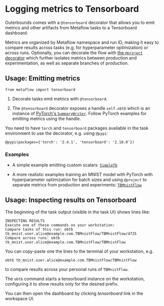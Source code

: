 
# Logging metrics to Tensorboard

Outerbounds comes with a `@tensorboard` decorator that allows you to emit
metrics and other artifacts from Metaflow tasks to a Tensorboard dashboard.

Metrics are organized by Metaflow namespace and run ID, making it easy to
compare results across tasks (e.g. for hyperparameter optimization) or
across runs. Optionally, you can decorate the flow with
[the `@project` decorator](https://docs.metaflow.org/production/coordinating-larger-metaflow-projects)
which further isolates metrics between production and experimentation,
as well as separate branches of production.

## Usage: Emitting metrics

```
from metaflow import tensorboard
```

1. Decorate tasks emit metrics with `@tensorboard`.

2. The `@tensorboard` decorator exposes a handle `self.obtb` which is an
   instance of [PyTorch's `SummaryWriter`](https://pytorch.org/docs/stable/tensorboard.html).
   Follow PyTorch examples for emitting metrics using the handle.

You need to have `torch` and `tensorboard` packages available in the task
environment to use the decorator, e.g. using `@pypi`:
```
@pypi(packages={'torch': '2.4.1', 'tensorboard': '2.18.0'})
```

### Examples

 - A simple example emitting custom scalars: [`SimpleTb`](https://github.com/outerbounds/nim-examples/blob/main/tensorboard/tbsimple.py)

 - A more realistic examples training an MNIST model with PyTorch with hyperparameter optimization for batch sizes and using `@project`
   to separate metrics from production and experiments: [`TBMnistFlow`](https://github.com/outerbounds/nim-examples/blob/main/tensorboard/tbmnist.py)

## Usage: Inspecting results on Tensorboard

The beginning of the task output (visible in the task UI) shows lines like:

```
INSPECTING RESULTS
Execute one of these commands on your workstation:
Compare tasks of this run: obtb tb_mnist.user.alice@example.com.TBMnistFlow/TBMnistFlow/4725
Compare across runs: obtb tb_mnist.user.alice@example.com.TBMnistFlow/TBMnistFlow
```

You can copy-paste one the lines to the terminal of your workstation, e.g.
```
obtb tb_mnist.user.alice@example.com.TBMnistFlow/TBMnistFlow
```
to compare results across your personal runs of `TBMnistFlow`.

The `obtb` command starts a tensorboard instance on the workstation, configuring
it to show results only for the desired prefix.

You can then open the dashboard by clicking *tensorboard* link in the workspace
UI.

